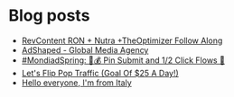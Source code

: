 # Blog posts
<!-- BLOG-POST-LIST:START -->
- [RevContent RON + Nutra +TheOptimizer Follow Along](https://afflift.com/f/threads/revcontent-ron-nutra-theoptimizer-follow-along.7210/)
- [AdShaped - Global Media Agency](https://afflift.com/f/threads/adshaped-global-media-agency.7136/)
- [#MondiadSpring: 💸💰 Pin Submit and 1/2 Click Flows 🚀](https://afflift.com/f/threads/mondiadspring-%F0%9F%92%B8%F0%9F%92%B0-pin-submit-and-1-2-click-flows-%F0%9F%9A%80.10455/)
- [Let&#39;s Flip Pop Traffic &lpar;Goal Of $25 A Day!&rpar;](https://afflift.com/f/threads/lets-flip-pop-traffic-goal-of-25-a-day.10597/)
- [Hello everyone, I&#39;m from Italy](https://afflift.com/f/threads/hello-everyone-im-from-italy.10595/)
<!-- BLOG-POST-LIST:END -->
